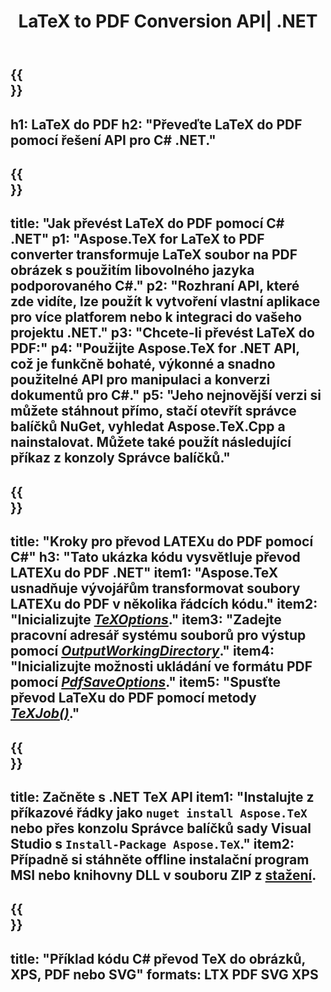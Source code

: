 ﻿---
translation: true
template: /_templates/_conversion-child-net.md
title: LaTeX to PDF Conversion API| .NET
description: Funkce převodu LaTeX do PDF. Integrujte tuto místní knihovnu .NET do svého projektu nebo použijte aplikace pro různé platformy pro převod LaTeXu do PDF.
keywords: latex to pdf api net, latex2pdf integrovat c#
url: /net/conversion/latex-to-pdf/
family: tex
platformtag: net
feature: conversion
informat: LATEX
outformat: PDF
otherformats: BMP PNG JPEG TIFF SVG XPS
---

{{<section banner>}}
---
h1: LaTeX do PDF
h2: "Převeďte LaTeX do PDF pomocí řešení API pro C# .NET."
---

{{<section overview>}}
---
title: "Jak převést LaTeX do PDF pomocí C# .NET"
p1: "Aspose.TeX for LaTeX to PDF converter transformuje LaTeX soubor na PDF obrázek s použitím libovolného jazyka podporovaného C#."
p2: "Rozhraní API, které zde vidíte, lze použít k vytvoření vlastní aplikace pro více platforem nebo k integraci do vašeho projektu .NET."
p3: "Chcete-li převést LaTeX do PDF:"
p4: "Použijte Aspose.TeX for .NET API, což je funkčně bohaté, výkonné a snadno použitelné API pro manipulaci a konverzi dokumentů pro C#."
p5: "Jeho nejnovější verzi si můžete stáhnout přímo, stačí otevřít správce balíčků NuGet, vyhledat Aspose.TeX.Cpp a nainstalovat. Můžete také použít následující příkaz z konzoly Správce balíčků."
---

{{<section feature1>}}
---
title: "Kroky pro převod LATEXu do PDF pomocí C#"
h3: "Tato ukázka kódu vysvětluje převod LATEXu do PDF .NET"
item1: "Aspose.TeX usnadňuje vývojářům transformovat soubory LATEXu do PDF v několika řádcích kódu."
item2: "Inicializujte [*TeXOptions*](https://reference.aspose.com/tex/net/aspose.tex/texoptions/)."
item3: "Zadejte pracovní adresář systému souborů pro výstup pomocí [*OutputWorkingDirectory*](https://reference.aspose.com/tex/net/aspose.tex/texoptions/outputworkingdirectory/)."
item4: "Inicializujte možnosti ukládání ve formátu PDF pomocí [*PdfSaveOptions*](https://reference.aspose.com/tex/net/aspose.tex.presentation.image/pdfsaveoptions/)."
item5: "Spusťte převod LaTeXu do PDF pomocí metody [*TeXJob()*](https://reference.aspose.com/tex/net/aspose.tex/texjob/)."
---

{{<section feature2>}}
---
title: Začněte s .NET TeX API
item1: "Instalujte z příkazové řádky jako ```nuget install Aspose.TeX``` nebo přes konzolu Správce balíčků sady Visual Studio s ```Install-Package Aspose.TeX```."
item2: Případně si stáhněte offline instalační program MSI nebo knihovny DLL v souboru ZIP z [stažení](https://releases.aspose.com/tex/net).
---

{{<section widget>}}
---
title: "Příklad kódu C# převod TeX do obrázků, XPS, PDF nebo SVG"
formats: LTX PDF SVG XPS
---
